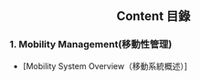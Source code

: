 ## <div align="center">Content 目錄</div> 
  ### 1. Mobility Management(移動性管理)
   - [Mobility System Overview（移動系統概述）]
